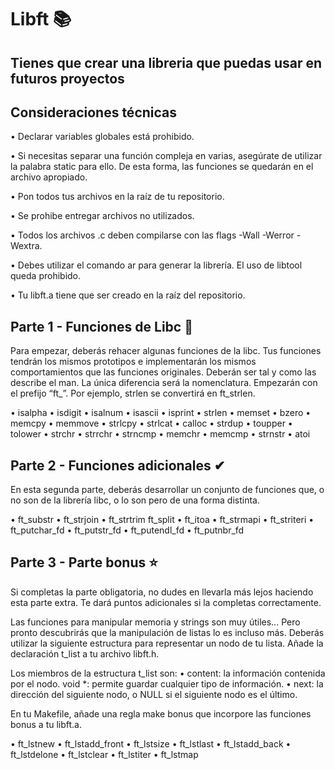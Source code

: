 # Libft 📚

## Tienes que crear una libreria que puedas usar en futuros proyectos

## Consideraciones técnicas
• Declarar variables globales está prohibido.

• Si necesitas separar una función compleja en varias, asegúrate de utilizar la palabra static para ello. De esta forma, las funciones se quedarán en el archivo apropiado.

• Pon todos tus archivos en la raíz de tu repositorio.

• Se prohibe entregar archivos no utilizados.

• Todos los archivos .c deben compilarse con las flags -Wall -Werror -Wextra.

• Debes utilizar el comando ar para generar la librería. El uso de libtool queda prohibido.

• Tu libft.a tiene que ser creado en la raíz del repositorio.

## Parte 1 - Funciones de Libc 📗
Para empezar, deberás rehacer algunas funciones de la libc. Tus funciones tendrán los mismos prototipos e implementarán los mismos comportamientos que las funciones originales. Deberán ser tal y como las describe el man. La única diferencia será la nomenclatura. Empezarán con el prefijo “ft_”. Por ejemplo, strlen se convertirá en ft_strlen.

• isalpha • isdigit • isalnum • isascii • isprint • strlen • memset • bzero
• memcpy • memmove • strlcpy • strlcat • calloc • strdup 
• toupper • tolower • strchr • strrchr • strncmp • memchr • memcmp • strnstr • atoi

## Parte 2 - Funciones adicionales ✔
En esta segunda parte, deberás desarrollar un conjunto de funciones que, o no son de la librería libc, o lo son pero de una forma distinta.

• ft_substr • ft_strjoin • ft_strtrim ft_split • ft_itoa • ft_strmapi • ft_striteri • ft_putchar_fd • ft_putstr_fd • ft_putendl_fd • ft_putnbr_fd

## Parte 3 - Parte bonus ⭐
Si completas la parte obligatoria, no dudes en llevarla más lejos haciendo esta parte
extra. Te dará puntos adicionales si la completas correctamente.

Las funciones para manipular memoria y strings son muy útiles... Pero pronto descubrirás que la manipulación de listas lo es incluso más.
Deberás utilizar la siguiente estructura para representar un nodo de tu lista. Añade
la declaración t_list a tu archivo libft.h.

Los miembros de la estructura t_list son:
• content: la información contenida por el nodo.
void *: permite guardar cualquier tipo de información.
• next: la dirección del siguiente nodo, o NULL si el siguiente nodo es el último.

En tu Makefile, añade una regla make bonus que incorpore las funciones bonus a tu
libft.a.

• ft_lstnew • ft_lstadd_front • ft_lstsize • ft_lstlast • ft_lstadd_back • ft_lstdelone • ft_lstclear • ft_lstiter • ft_lstmap
